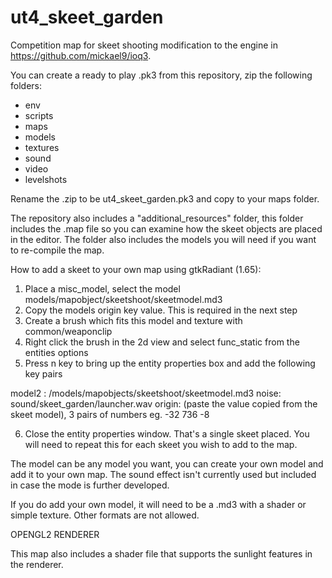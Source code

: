# ut4_skeet_garden
Competition map for skeet shooting modification to the engine in https://github.com/mickael9/ioq3.

You can create a ready to play .pk3 from this repository, zip the following folders:

* env
* scripts
* maps
* models
* textures
* sound
* video
* levelshots

Rename the .zip to be ut4_skeet_garden.pk3 and copy to your maps folder.

The repository also includes a "additional_resources" folder, this folder includes the .map file so you can examine how the skeet objects are placed in the editor. The folder also includes the models you will need if you want to re-compile the map.

How to add a skeet to your own map using gtkRadiant (1.65):

1) Place a misc_model, select the model models/mapobject/skeetshoot/skeetmodel.md3
2) Copy the models origin key value. This is required in the next step
3) Create a brush which fits this model and texture with common/weaponclip
4) Right click the brush in the 2d view and select func_static from the entities options
5) Press n key to bring up the entity properties box and add the following key pairs

model2 : /models/mapobjects/skeetshoot/skeetmodel.md3
noise: sound/skeet_garden/launcher.wav
origin: (paste the value copied from the skeet model), 3 pairs of numbers eg. -32 736 -8

6) Close the entity properties window. That's a single skeet placed. You will need to repeat this for each skeet you wish to add to the map.

The model can be any model you want, you can create your own model and add it to your own map. The sound effect isn't currently used but included in case the mode is further developed.

If you do add your own model, it will need to be a .md3 with a shader or simple texture. Other formats are not allowed.

OPENGL2 RENDERER

This map also includes a shader file that supports the sunlight features in the renderer.
